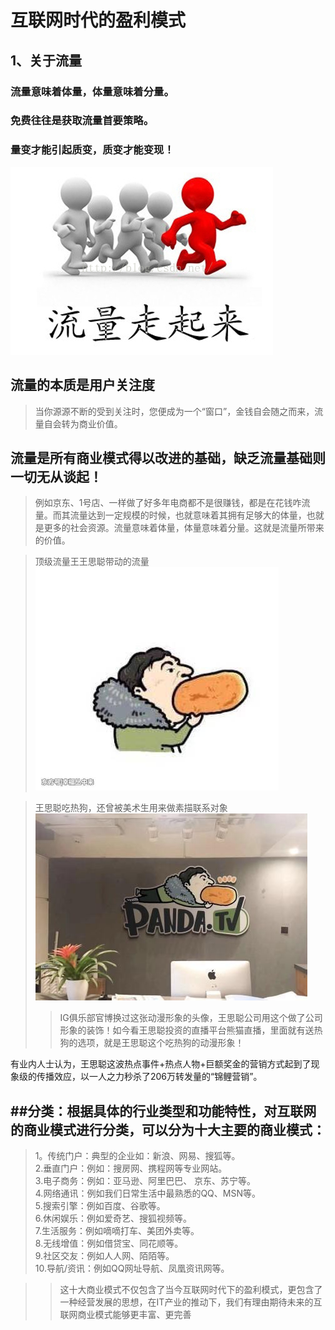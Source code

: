 # 互联网时代的盈利模式
## 1、关于流量

### 流量意味着体量，体量意味着分量。
### 免费往往是获取流量首要策略。
### 
### 量变才能引起质变，质变才能变现！
![](images/ll.jpg)  
## 流量的本质是用户关注度

>当你源源不断的受到关注时，您便成为一个“窗口”，金钱自会随之而来，流量自会转为商业价值。
## 流量是所有商业模式得以改进的基础，缺乏流量基础则一切无从谈起！

>例如京东、1号店、一样做了好多年电商都不是很赚钱，都是在花钱咋流量。而其流量达到一定规模的时候，也就意味着其拥有足够大的体量，也就是更多的社会资源。流量意味着体量，体量意味着分量。这就是流量所带来的价值。

>顶级流量王王思聪带动的流量 
![](images/wsc.jpg)
 
 >王思聪吃热狗，还曾被美术生用来做素描联系对象
![](images/sssss.jpg)
>>IG俱乐部官博换过这张动漫形象的头像，王思聪公司用这个做了公司形象的装饰！如今看王思聪投资的直播平台熊猫直播，里面就有送热狗的选项，就是王思聪这个吃热狗的动漫形象！

有业内人士认为，王思聪这波热点事件+热点人物+巨额奖金的营销方式起到了现象级的传播效应，以一人之力秒杀了206万转发量的“锦鲤营销”。

##分类：根据具体的行业类型和功能特性，对互联网的商业模式进行分类，可以分为十大主要的商业模式：
---------------
>1。传统门户：典型的企业如：新浪、网易、搜狐等。   
>2.垂直门户​：例如：搜房网、携程网等专业网站。   
>3.​电子商务：例如：亚马逊、阿里巴巴、 京东、苏宁等。   
4.网络通讯：例如我们日常生活中最熟悉的QQ、MSN等。   
5.搜索引擎：例如百度、谷歌等。   
6.休闲娱乐：例如爱奇艺、搜狐视频等。   
7.生活服务：例如嘀嘀打车、美团外卖等。   
8.无线增值：例如借贷宝、同花顺等。  
9.社区交友：例如人人网、陌陌等。   
10.导航/资讯：例如QQ网址导航、凤凰资讯网等。  

>>这十大商业模式不仅包含了当今互联网时代下的盈利模式，更包含了一种经营发展的思想，在IT产业的推动下，我们有理由期待未来的互联网商业模式能够更丰富、更完善
